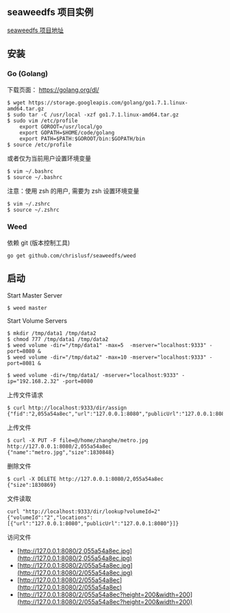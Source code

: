 ## seaweedfs 项目实例

[seaweedfs 项目地址](https://github.com/chrislusf/seaweedfs)


## 安装

### Go (Golang)

下载页面： https://golang.org/dl/

```
$ wget https://storage.googleapis.com/golang/go1.7.1.linux-amd64.tar.gz
$ sudo tar -C /usr/local -xzf go1.7.1.linux-amd64.tar.gz
$ sudo vim /etc/profile
    export GOROOT=/usr/local/go
    export GOPATH=$HOME/code/golang
    export PATH=$PATH:$GOROOT/bin:$GOPATH/bin
$ source /etc/profile
```

或者仅为当前用户设置环境变量
```
$ vim ~/.bashrc
$ source ~/.bashrc
```

注意：使用 zsh 的用户, 需要为 zsh 设置环境变量
```
$ vim ~/.zshrc
$ source ~/.zshrc
```

### Weed

依赖 git (版本控制工具)

```
go get github.com/chrislusf/seaweedfs/weed
```


## 启动

Start Master Server
```
$ weed master
```

Start Volume Servers
```
$ mkdir /tmp/data1 /tmp/data2
$ chmod 777 /tmp/data1 /tmp/data2
$ weed volume -dir="/tmp/data1" -max=5  -mserver="localhost:9333" -port=8080 &
$ weed volume -dir="/tmp/data2" -max=10 -mserver="localhost:9333" -port=8081 &
```

```
$ weed volume -dir=/tmp/data1/ -mserver="localhost:9333" -ip="192.168.2.32" -port=8080
```

上传文件请求
```
$ curl http://localhost:9333/dir/assign
{"fid":"2,055a54a8ec","url":"127.0.0.1:8080","publicUrl":"127.0.0.1:8080","count":1}
```

上传文件
```
$ curl -X PUT -F file=@/home/zhanghe/metro.jpg http://127.0.0.1:8080/2,055a54a8ec
{"name":"metro.jpg","size":1830848}
```

删除文件
```
$ curl -X DELETE http://127.0.0.1:8080/2,055a54a8ec
{"size":1830869}
```

文件读取
```
curl "http://localhost:9333/dir/lookup?volumeId=2"
{"volumeId":"2","locations":[{"url":"127.0.0.1:8080","publicUrl":"127.0.0.1:8080"}]}
```

访问文件
- [http://127.0.0.1:8080/2,055a54a8ec.jpg](http://127.0.0.1:8080/2,055a54a8ec.jpg)
- [http://127.0.0.1:8080/2/055a54a8ec.jpg](http://127.0.0.1:8080/2/055a54a8ec.jpg)
- [http://127.0.0.1:8080/2/055a54a8ec](http://127.0.0.1:8080/2/055a54a8ec)
- [http://127.0.0.1:8080/2/055a54a8ec?height=200&width=200](http://127.0.0.1:8080/2/055a54a8ec?height=200&width=200)

